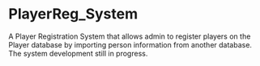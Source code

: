 # PlayerReg_System
A Player Registration System that allows admin to register players on the Player database by importing person information from another database. The system development still in progress.
